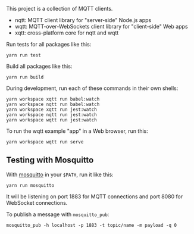 This project is a collection of MQTT clients.

- nqtt: MQTT client library for "server-side" Node.js apps
- wqtt: MQTT-over-WebSockets client library for "client-side" Web apps
- xqtt: cross-platform core for nqtt and wqtt

Run tests for all packages like this:

```
yarn run test
```

Build all packages like this:

```
yarn run build
```

During development, run each of these commands in their own shells:

```
yarn workspace xqtt run babel:watch
yarn workspace nqtt run babel:watch
yarn workspace xqtt run jest:watch
yarn workspace nqtt run jest:watch
yarn workspace wqtt run jest:watch
```

To run the wqtt example "app" in a Web browser, run this:

```
yarn workspace wqtt run serve
```

## Testing with Mosquitto

With [mosquitto] in your `$PATH`, run it like this:

[mosquitto]: https://mosquitto.org/

```
yarn run mosquitto
```

It will be listening on port 1883 for MQTT connections and port 8080 for
WebSocket connections.

To publish a message with `mosquitto_pub`:

```
mosquitto_pub -h localhost -p 1883 -t topic/name -m payload -q 0
```
